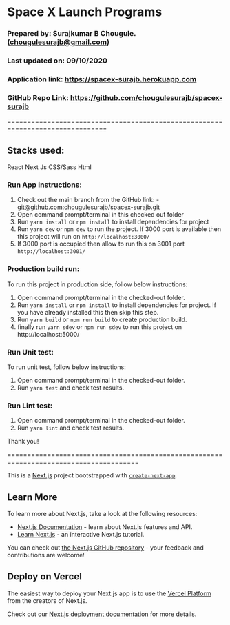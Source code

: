 # Space X Launch Programs

### Prepared by: Surajkumar B Chougule. (chougulesurajb@gmail.com)

### Last updated on: 09/10/2020

### Application link: https://spacex-surajb.herokuapp.com

### GitHub Repo Link: https://github.com/chougulesurajb/spacex-surajb

===============================================================================

## Stacks used:

React
Next Js
CSS/Sass
Html

### Run App instructions:

1. Check out the main branch from the GitHub link: - git@github.com:chougulesurajb/spacex-surajb.git
2. Open command prompt/terminal in this checked out folder
3. Run `yarn install` or `npm install` to install dependencies for project
4. Run `yarn dev` or `npm dev` to run the project. If 3000 port is available then this project will run on `http://localhost:3000/`
5. If 3000 port is occupied then allow to run this on 3001 port `http://localhost:3001/`

### Production build run:

To run this project in production side, follow below instructions:

1. Open command prompt/terminal in the checked-out folder.
2. Run `yarn install` or `npm install` to install dependencies for project. If you have already installed this then skip this step.
3. Run `yarn build` or `npm run build` to create production build.
4. finally run `yarn sdev` or `npm run sdev` to run this project on http://localhost:5000/

### Run Unit test:

To run unit test, follow below instructions:

1. Open command prompt/terminal in the checked-out folder.
2. Run `yarn test` and check test results.

### Run Lint test:

1. Open command prompt/terminal in the checked-out folder.
2. Run `yarn lint` and check test results.

Thank you!

=======================================================================================

This is a [Next.js](https://nextjs.org/) project bootstrapped with [`create-next-app`](https://github.com/vercel/next.js/tree/canary/packages/create-next-app).

## Learn More

To learn more about Next.js, take a look at the following resources:

- [Next.js Documentation](https://nextjs.org/docs) - learn about Next.js features and API.
- [Learn Next.js](https://nextjs.org/learn) - an interactive Next.js tutorial.

You can check out [the Next.js GitHub repository](https://github.com/vercel/next.js/) - your feedback and contributions are welcome!

## Deploy on Vercel

The easiest way to deploy your Next.js app is to use the [Vercel Platform](https://vercel.com/import?utm_medium=default-template&filter=next.js&utm_source=create-next-app&utm_campaign=create-next-app-readme) from the creators of Next.js.

Check out our [Next.js deployment documentation](https://nextjs.org/docs/deployment) for more details.
